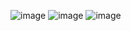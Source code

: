 ![image](https://github.com/shiep18/EIS2020/tree/master/students/Xionghuilan/homework0513/1.png)
![image](https://github.com/shiep18/EIS2020/tree/master/students/Xionghuilan/homework0513/2.png)
![image](https://github.com/shiep18/EIS2020/tree/master/students/Xionghuilan/homework0513/3.png)
